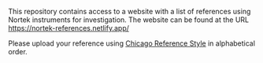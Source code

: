 This repository contains access to a website with a list of references using Nortek instruments for investigation. The website can be found at the URL https://nortek-references.netlify.app/ 

Please upload your reference using [Chicago Reference Style](https://www.chicagomanualofstyle.org/tools_citationguide.html) in alphabetical order.

